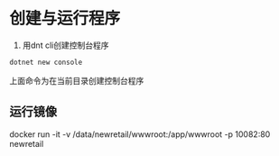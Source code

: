 # 创建与运行程序

1. 用dnt cli创建控制台程序

```bash
dotnet new console
```

上面命令为在当前目录创建控制台程序

## 运行镜像
docker run -it -v /data/newretail/wwwroot:/app/wwwroot -p 10082:80  newretail